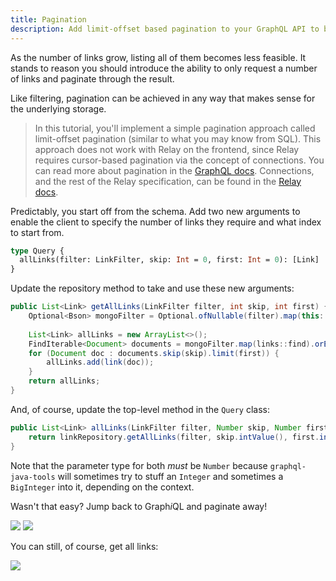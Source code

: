 ```yaml
---
title: Pagination
description: Add limit-offset based pagination to your GraphQL API to browser links in 
---
```


As the number of links grow, listing all of them becomes less feasible. It stands to reason you should introduce the ability to only request a number of links and paginate through the result.

Like filtering, pagination can be achieved in any way that makes sense for the underlying storage.

> In this tutorial, you'll implement a simple pagination approach called limit-offset pagination (similar to what you may know from SQL). This approach does not work with Relay on the frontend, since Relay requires cursor-based pagination via the concept of connections. You can read more about pagination in the [GraphQL docs](http://graphql.org/learn/pagination/). Connections, and the rest of the Relay specification, can be found in the [Relay docs](https://facebook.github.io/relay/docs/graphql-connections.html).

Predictably, you start off from the schema. Add two new arguments to enable the client to specify the number of links they require and what index to start from.

```graphql
type Query {
  allLinks(filter: LinkFilter, skip: Int = 0, first: Int = 0): [Link]
}
```

Update the repository method to take and use these new arguments:

```java
public List<Link> getAllLinks(LinkFilter filter, int skip, int first) {
    Optional<Bson> mongoFilter = Optional.ofNullable(filter).map(this::buildFilter);
    
    List<Link> allLinks = new ArrayList<>();
    FindIterable<Document> documents = mongoFilter.map(links::find).orElseGet(links::find);
    for (Document doc : documents.skip(skip).limit(first)) {
        allLinks.add(link(doc));
    }
    return allLinks;
}
```

And, of course, update the top-level method in the `Query` class:

```java
public List<Link> allLinks(LinkFilter filter, Number skip, Number first) {
    return linkRepository.getAllLinks(filter, skip.intValue(), first.intValue());
}
```

Note that the parameter type for both *must* be `Number` because `graphql-java-tools` will sometimes try to stuff an `Integer` and sometimes a `BigInteger` into it, depending on the context.

Wasn't that easy? Jump back to Graph*i*QL and paginate away!

![](http://i.imgur.com/ln7Ltgv.png)
![](http://i.imgur.com/Vm4TZQd.png)

You can still, of course, get all links:

![](http://i.imgur.com/pCd1e4j.png)
